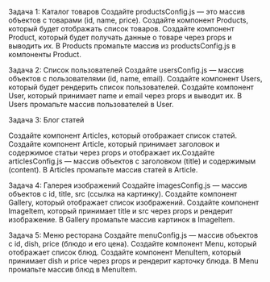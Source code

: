 Задача 1: Каталог товаров
Создайте productsConfig.js — это массив объектов с товарами (id, name, price).
Создайте компонент Products, который будет отображать список товаров.
Создайте компонент Product, который будет получать данные о товаре через props и выводить их.
В Products промапьте массив из productsConfig.js в компоненты Product.

Задача 2: Список пользователей
Создайте usersConfig.js — массив объектов с пользователями (id, name, email).
Создайте компонент Users, который будет рендерить список пользователей.
Создайте компонент User, который принимает name и email через props и выводит их.
В Users промапьте массив пользователей в User.

Задача 3: Блог статей

Создайте компонент Articles, который отображает список статей.
Создайте компонент Article, который принимает заголовок и содержимое статьи через props и отображает их.Создайте articlesConfig.js — массив объектов с заголовком (title) и содержимым (content).
В Articles промапьте массив статей в Article.

Задача 4: Галерея изображений
Создайте imagesConfig.js — массив объектов с id, title, src (ссылка на картинку).
Создайте компонент Gallery, который отображает список изображений.
Создайте компонент ImageItem, который принимает title и src через props и рендерит изображение.
В Gallery промапьте массив картинок в ImageItem.

Задача 5: Меню ресторана
Создайте menuConfig.js — массив объектов с id, dish, price (блюдо и его цена).
Создайте компонент Menu, который отображает список блюд.
Создайте компонент MenuItem, который принимает dish и price через props и рендерит карточку блюда.
В Menu промапьте массив блюд в MenuItem.
